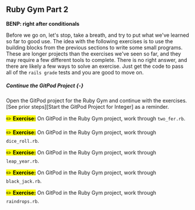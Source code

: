 ## Ruby Gym Part 2

**BENP: right after conditionals**

Before we go on, let's stop, take a breath, and try to put what we've learned so far to good use. The idea with the following exercises is to use the building blocks from the previous sections to write some small programs. These are longer projects than the exercises we've seen so far, and they may require a few different tools to complete. There is no right answer, and there are likely a few ways to solve an exercise. Just get the code to pass all of the `rails grade` tests and you are good to move on.

##### Continue the GitPod Project {-}

Open the GitPod project for the Ruby Gym and continue with the exercises. [See prior steps][Start the GitPod Project for Integer] as a reminder.

<mark>✏️ **Exercise:**</mark> On GitPod in the Ruby Gym project, work through `two_fer.rb`.

<mark>✏️ **Exercise:**</mark> On GitPod in the Ruby Gym project, work through `dice_roll.rb`.

<mark>✏️ **Exercise:**</mark> On GitPod in the Ruby Gym project, work through `leap_year.rb`.

<mark>✏️ **Exercise:**</mark> On GitPod in the Ruby Gym project, work through `black_jack.rb`.

<mark>✏️ **Exercise:**</mark> On GitPod in the Ruby Gym project, work through `raindrops.rb`.
